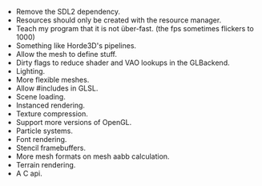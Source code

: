 - Remove the SDL2 dependency.
- Resources should only be created with the resource manager.
- Teach my program that it is not über-fast. (the fps sometimes flickers to 1000)
- Something like Horde3D's pipelines.
- Allow the mesh to define stuff.
- Dirty flags to reduce shader and VAO lookups in the GLBackend.
- Lighting.
- More flexible meshes.
- Allow #includes in GLSL.
- Scene loading.
- Instanced rendering.
- Texture compression.
- Support more versions of OpenGL.
- Particle systems.
- Font rendering.
- Stencil framebuffers.
- More mesh formats on mesh aabb calculation.
- Terrain rendering.
- A C api.
